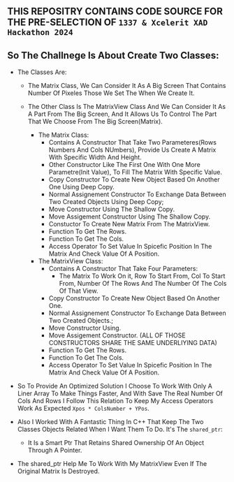 ## THIS REPOSITRY CONTAINS CODE SOURCE FOR THE PRE-SELECTION OF `1337 & Xcelerit XAD Hackathon 2024`

## So The Challnege Is About Create Two Classes:
* The Classes Are:
    - The Matrix Class, We Can Consider It As A Big Screen That Contains Number Of Pixeles Those We Set The When We Create It.
    - The Other Class Is The MatrixView Class And We Can Consider It As A Part From The Big Screen, And It Allows Us To Control The Part That We Choose From The Big Screen(Matrix).

        * The Matrix Class:
            - Contains A Constructor That Take Two Parameteres(Rows Numbers And Cols NUmbers), Provide Us Create A Matrix With Specific Width And Height.
            - Other Constructor Like The First One With One More Parametre(Init Value), To Fill The Matrix With Specific Value.
            - Copy Constructor To Create New Object Based On Another One Using Deep Copy.
            - Normal Assignement Constructor To Exchange Data Between Two Created Objects Using Deep Copy;
            - Move Constructor Using The Shallow Copy.
            - Move Assigement Constructor Using The Shallow Copy.
            - Constuctor To Create New Matrix From  The MatrixView.
            - Function To Get The Rows.
            - Function To Get The Cols.
            - Access Operator To Set Value In Spicefic Position In The Matrix And Check Value Of A Position.
        * The MatrixView Class:
            - Contains A Constructor That Take Four Parameters:
                - The Matrix To Work On it, Row To Start From, Col To Start From, Number Of The Rows And The Number Of The Cols Of That View. 
            - Copy Constructor To Create New Object Based On Another One.
            - Normal Assignement Constructor To Exchange Data Between Two Created Objects.;
            - Move Constructor Using.
            - Move Assigement Constructor.
            (ALL OF THOSE CONSTRUCTORS SHARE THE SAME UNDERLIYING DATA)
            - Function To Get The Rows.
            - Function To Get The Cols.
            - Access Operator To Set Value In Spicefic Position In The Matrix And Check Value Of A Position.

* So To Provide An Optimized Solution I Choose To Work With Only A Liner Array To Make Things Faster, And With Save The Real Number Of Cols And Rows I Follow This Relation To Keep My Access Operators Work As Expected ` Xpos * ColsNumber + YPos `.
* Also I Worked With A Fantastic Thing In C++ That Keep The Two Classes Objects Related When I Want Them To Do. It's The `shared_ptr`:
    - It Is a Smart Ptr That Retains Shared Ownership Of An Object Through A Pointer.
* The shared_ptr Help Me To Work With My MatrixView Even If The Original Matrix Is Destroyed.
